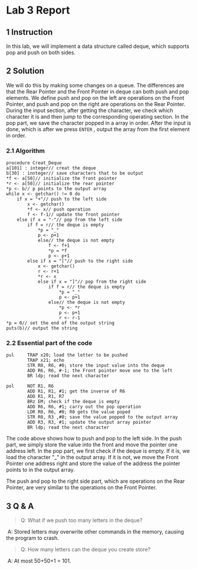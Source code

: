 # Lab 3 Report

## 1 Instruction

In this lab, we will implement a data structure called deque, which supports pop and push on both sides.

## 2 Solution

We will do this by making some changes on a queue. The differences are that the Rear Pointer and the Front Pointer in deque can both push and pop elements. We define push and pop on the left are operations on the Front Pointer, and push and pop on the right are operations on the Rear Pointer. During the input section, after getting the character, we check which character it is and then jump to the corresponding operating section. In the pop part, we save the character popped in a array in order. After the input is done, which is after we press `ENTER` , output the array from the first element in order.

### 2.1 Algorithm

```pseudocode
procedure Creat_Deque
a[101] : integer// creat the deque
b[30] : innteger// save characters that to be output
*f <- a[50]// initialize the front pointer
*r <- a[50]// initialize the rear pointer
*p <- b// p points to the output array
while x <- getchar() != 0 do
	if x = "+"// push to the left side
		x <- getchar()
		*f <- x// push operation
		f <- f-1// update the front pointer
	else if x = "-"// pop from the left side
		if f = r// the deque is empty
			*p = "_"
			p <- p+1
			else// the deque is not empty
				f <- f+1
				*p = *f
				p <- p+1
		else if x = "["// push to the right side
			x <- getchar()
			r <- r+1
			*r <- x
			else if x = "]"// pop from the right side
				if f = r// the deque is empty
					*p = "_"
					p <- p+1
				else// the deque is not empty
					*p <- *r
					p <- p+1
					r <- r-1
*p = 0// set the end of the output string
puts(b)// output the string				
```

### 2.2 Essential part of the code

```assembly
pul     TRAP x20; load the letter to be pushed
        TRAP x21; echo
        STR R0, R6, #0; store the input value into the deque
        ADD R6, R6, #-1; the Front pointer move one to the left
        BR ldp; read the next character
        
pol     NOT R1, R6
        ADD R1, R1, #1; get the inverse of R6
        ADD R1, R1, R7
        BRz EM; check if the deque is empty
        ADD R6, R6, #1; carry out the pop operation
        LDR R0, R6, #0; R0 gets the value poped
        STR R0, R3 ,#0; save the value popped to the output array
        ADD R3, R3, #1; update the output array pointer
        BR ldp; read the next character
```

The code above shows how to push and pop to the left side. In the push part, we simply store the value into the front and move the pointer one address left. In the pop part, we first check if the deque is empty. If it is, we load the character "_" in the output array. If it is not, we move the Front Pointer one address right and store the value of the address the pointer points to in the output array.

The push and pop to the right side part, which are operations on the Rear Pointer, are very similar to the operations on the Front Pointer.

## 3 Q & A

> Q: What if we push too many letters in the deque?

​	 A: Stored letters may overwrite other commands in the memory, causing the program to crash.

> Q: How many letters can the deque you create store?

​	 A: At most 50+50+1 = 101.